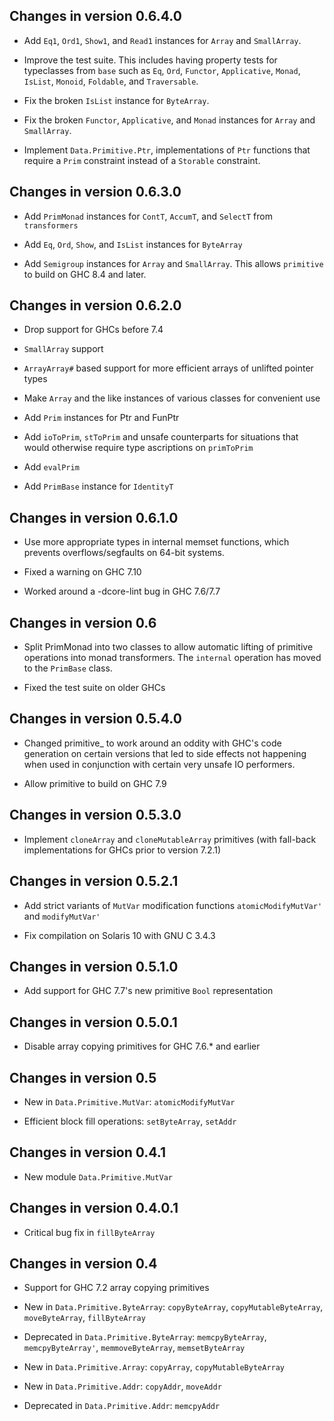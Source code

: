 ## Changes in version 0.6.4.0

 * Add `Eq1`, `Ord1`, `Show1`, and `Read1` instances for `Array` and
   `SmallArray`.

 * Improve the test suite. This includes having property tests for
   typeclasses from `base` such as `Eq`, `Ord`, `Functor`, `Applicative`,
   `Monad`, `IsList`, `Monoid`, `Foldable`, and `Traversable`.

 * Fix the broken `IsList` instance for `ByteArray`.

 * Fix the broken `Functor`, `Applicative`, and `Monad` instances for
   `Array` and `SmallArray`.
 
 * Implement `Data.Primitive.Ptr`, implementations of `Ptr` functions
   that require a `Prim` constraint instead of a `Storable` constraint.

## Changes in version 0.6.3.0

 * Add `PrimMonad` instances for `ContT`, `AccumT`, and `SelectT` from
   `transformers`

 * Add `Eq`, `Ord`, `Show`, and `IsList` instances for `ByteArray`

 * Add `Semigroup` instances for `Array` and `SmallArray`. This allows
   `primitive` to build on GHC 8.4 and later.

## Changes in version 0.6.2.0

 * Drop support for GHCs before 7.4

 * `SmallArray` support

 * `ArrayArray#` based support for more efficient arrays of unlifted pointer types

 * Make `Array` and the like instances of various classes for convenient use

 * Add `Prim` instances for Ptr and FunPtr

 * Add `ioToPrim`, `stToPrim` and unsafe counterparts for situations that would
   otherwise require type ascriptions on `primToPrim`

 * Add `evalPrim`

 * Add `PrimBase` instance for `IdentityT`

## Changes in version 0.6.1.0

 * Use more appropriate types in internal memset functions, which prevents
   overflows/segfaults on 64-bit systems.

 * Fixed a warning on GHC 7.10

 * Worked around a -dcore-lint bug in GHC 7.6/7.7

## Changes in version 0.6

 * Split PrimMonad into two classes to allow automatic lifting of primitive
   operations into monad transformers. The `internal` operation has moved to the
   `PrimBase` class.

 * Fixed the test suite on older GHCs

## Changes in version 0.5.4.0

 * Changed primitive_ to work around an oddity with GHC's code generation
   on certain versions that led to side effects not happening when used
   in conjunction with certain very unsafe IO performers.

 * Allow primitive to build on GHC 7.9

## Changes in version 0.5.3.0

 * Implement `cloneArray` and `cloneMutableArray` primitives
   (with fall-back implementations for GHCs prior to version 7.2.1)

## Changes in version 0.5.2.1

 * Add strict variants of `MutVar` modification functions
   `atomicModifyMutVar'` and `modifyMutVar'`

 * Fix compilation on Solaris 10 with GNU C 3.4.3

## Changes in version 0.5.1.0

 * Add support for GHC 7.7's new primitive `Bool` representation

## Changes in version 0.5.0.1

 * Disable array copying primitives for GHC 7.6.* and earlier

## Changes in version 0.5

 * New in `Data.Primitive.MutVar`: `atomicModifyMutVar`

 * Efficient block fill operations: `setByteArray`, `setAddr`

## Changes in version 0.4.1

 * New module `Data.Primitive.MutVar`

## Changes in version 0.4.0.1

 * Critical bug fix in `fillByteArray`

## Changes in version 0.4

 * Support for GHC 7.2 array copying primitives

 * New in `Data.Primitive.ByteArray`: `copyByteArray`,
   `copyMutableByteArray`, `moveByteArray`, `fillByteArray`

 * Deprecated in `Data.Primitive.ByteArray`: `memcpyByteArray`,
   `memcpyByteArray'`, `memmoveByteArray`, `memsetByteArray`

 * New in `Data.Primitive.Array`: `copyArray`, `copyMutableByteArray`

 * New in `Data.Primitive.Addr`: `copyAddr`, `moveAddr`

 * Deprecated in `Data.Primitive.Addr`: `memcpyAddr`
